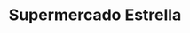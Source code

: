 ---
title: "Supermercado Estrella"
url: /ciudad-autonoma-de-buenos-aires/supermercado-estrella/
shop: Supermarkt
---
